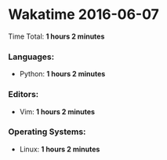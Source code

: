 # Wakatime 2016-06-07

Time Total: **1 hours 2 minutes**

### Languages:
- Python: **1 hours 2 minutes** 

### Editors:
- Vim: **1 hours 2 minutes** 

### Operating Systems:
- Linux: **1 hours 2 minutes** 

